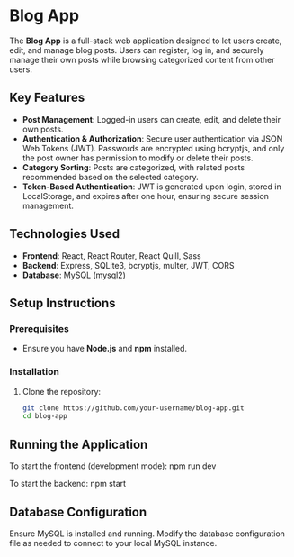 # Blog App

The **Blog App** is a full-stack web application designed to let users create, edit, and manage blog posts. Users can register, log in, and securely manage their own posts while browsing categorized content from other users.

## Key Features

- **Post Management**: Logged-in users can create, edit, and delete their own posts. 
- **Authentication & Authorization**: Secure user authentication via JSON Web Tokens (JWT). Passwords are encrypted using bcryptjs, and only the post owner has permission to modify or delete their posts.
- **Category Sorting**: Posts are categorized, with related posts recommended based on the selected category.
- **Token-Based Authentication**: JWT is generated upon login, stored in LocalStorage, and expires after one hour, ensuring secure session management.

## Technologies Used

- **Frontend**: React, React Router, React Quill, Sass
- **Backend**: Express, SQLite3, bcryptjs, multer, JWT, CORS
- **Database**: MySQL (mysql2)

## Setup Instructions

### Prerequisites

- Ensure you have **Node.js** and **npm** installed.

### Installation

1. Clone the repository:
   ```bash
   git clone https://github.com/your-username/blog-app.git
   cd blog-app

## Running the Application
   To start the frontend (development mode):
   npm run dev
   
   To start the backend:
   npm start

## Database Configuration
   Ensure MySQL is installed and running. Modify the database configuration file as needed to connect to your local MySQL instance.
   
   
   





